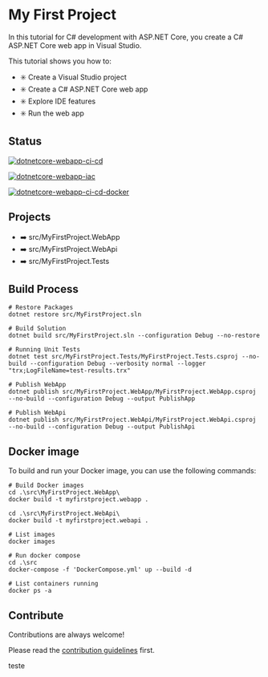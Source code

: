 # My First Project

In this tutorial for C# development with ASP.NET Core, you create a C# ASP.NET Core web app in Visual Studio.

This tutorial shows you how to:

- :eight_spoked_asterisk: Create a Visual Studio project
- :eight_spoked_asterisk: Create a C# ASP.NET Core web app
- :eight_spoked_asterisk: Explore IDE features
- :eight_spoked_asterisk: Run the web app

## Status
[![dotnetcore-webapp-ci-cd](https://github.com/prado-org/dotnetcore-webapp/actions/workflows/ci-cd.yml/badge.svg)](https://github.com/prado-org/dotnetcore-webapp/actions/workflows/ci-cd.yml)

[![dotnetcore-webapp-iac](https://github.com/prado-org/dotnetcore-webapp/actions/workflows/iac.yml/badge.svg)](https://github.com/prado-org/dotnetcore-webapp/actions/workflows/iac.yml)

[![dotnetcore-webapp-ci-cd-docker](https://github.com/prado-org/dotnetcore-webapp/actions/workflows/ci-cd-docker.yml/badge.svg)](https://github.com/prado-org/dotnetcore-webapp/actions/workflows/ci-cd-docker.yml)

## Projects
- :arrow_right: src/MyFirstProject.WebApp
- :arrow_right: src/MyFirstProject.WebApi
- :arrow_right: src/MyFirstProject.Tests

## Build Process

```
# Restore Packages
dotnet restore src/MyFirstProject.sln

# Build Solution
dotnet build src/MyFirstProject.sln --configuration Debug --no-restore

# Running Unit Tests
dotnet test src/MyFirstProject.Tests/MyFirstProject.Tests.csproj --no-build --configuration Debug --verbosity normal --logger "trx;LogFileName=test-results.trx"

# Publish WebApp
dotnet publish src/MyFirstProject.WebApp/MyFirstProject.WebApp.csproj --no-build --configuration Debug --output PublishApp

# Publish WebApi
dotnet publish src/MyFirstProject.WebApi/MyFirstProject.WebApi.csproj --no-build --configuration Debug --output PublishApi

```

## Docker image
    
To build and run your Docker image, you can use the following commands:

```
# Build Docker images
cd .\src\MyFirstProject.WebApp\
docker build -t myfirstproject.webapp .

cd .\src\MyFirstProject.WebApi\
docker build -t myfirstproject.webapi .

# List images
docker images

# Run docker compose
cd .\src
docker-compose -f 'DockerCompose.yml' up --build -d

# List containers running
docker ps -a
```


## Contribute

Contributions are always welcome!

Please read the [contribution guidelines](CONTRIBUTING.md) first.

teste